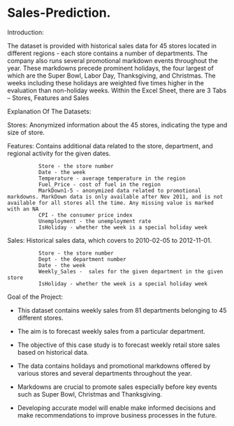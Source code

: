 # Sales-Prediction.

Introduction:

The dataset is provided  with historical sales data for 45 stores located in different regions - each store contains a number of departments. The company also runs several promotional markdown events throughout the year.
These markdowns precede prominent holidays, the four largest of which are the Super Bowl, Labor Day, Thanksgiving, and Christmas. The weeks including these holidays are weighted five times higher in the evaluation 
than non-holiday weeks.
Within the Excel Sheet, there are 3 Tabs – Stores, Features and Sales

Explanation Of The Datasets:

Stores:    Anonymized information about the 45 stores, indicating the type and size of store.

Features:  Contains additional data related to the store, department, and regional activity for the given dates.
              
              Store - the store number
              Date - the week
              Temperature - average temperature in the region
              Fuel_Price - cost of fuel in the region
              MarkDown1-5 - anonymized data related to promotional markdowns. MarkDown data is only available after Nov 2011, and is not available for all stores all the time. Any missing value is marked with an NA
              CPI - the consumer price index
              Unemployment - the unemployment rate
              IsHoliday - whether the week is a special holiday week

Sales:    Historical sales data, which covers to 2010-02-05 to 2012-11-01.

              Store - the store number
              Dept - the department number
              Date - the week
              Weekly_Sales -  sales for the given department in the given store
              IsHoliday - whether the week is a special holiday week

Goal of the Project:

- This dataset contains weekly sales from 81 departments belonging to 45 different stores. 

- The aim is to forecast weekly sales from a particular department.

- The objective of this case study is to forecast weekly retail store sales based on historical data.

- The data contains holidays and promotional markdowns offered by various stores and several departments throughout the year.

- Markdowns are crucial to promote sales especially before key events such as Super Bowl, Christmas and Thanksgiving. 

- Developing accurate model will enable make informed decisions and make recommendations to improve business processes in the future. 


